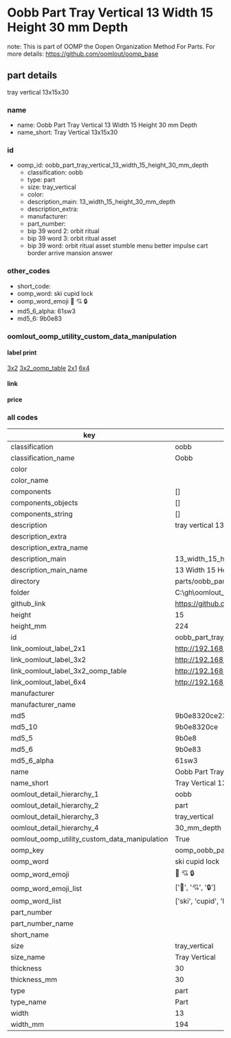 # Oobb Part Tray Vertical 13 Width 15 Height 30 mm Depth  

note: This is part of OOMP the Oopen Organization Method For Parts. For more details: https://github.com/oomlout/oomp_base

##  part details
  



tray vertical 13x15x30



### name
* name: Oobb Part Tray Vertical 13 Width 15 Height 30 mm Depth
* name_short: Tray Vertical 13x15x30 
### id
* oomp_id: oobb_part_tray_vertical_13_width_15_height_30_mm_depth
  * classification: oobb
  * type: part
  * size: tray_vertical
  * color: 
  * description_main: 13_width_15_height_30_mm_depth
  * description_extra: 
  * manufacturer: 
  * part_number: 
  * bip 39 word 2: orbit ritual
  * bip 39 word 3: orbit ritual asset
  * bip 39 word: orbit ritual asset stumble menu better impulse cart border arrive mansion answer

### other_codes
* short_code: 
* oomp_word: ski cupid lock
* oomp_word_emoji :ski: :cupid: :lock:
* md5_6_alpha: 61sw3
* md5_6: 9b0e83






### oomlout_oomp_utility_custom_data_manipulation
#### label print
[3x2](http://192.168.1.245:1112/?label=oomp%2061sw3)
[3x2_oomp_table](http://192.168.1.108:1112/?label=oomp%2061sw3)
[2x1](http://192.168.1.242:1112/?label=oomp%2061sw3)
[6x4](http://192.168.1.55:1112/?label=oomp%2061sw3)    

#### link

                              

#### price







### all codes 
| key | value |  
| --- | --- |  
| classification | oobb |  
| classification_name | Oobb |  
| color |  |  
| color_name |  |  
| components | [] |  
| components_objects | [] |  
| components_string | [] |  
| description | tray vertical 13x15x30 |  
| description_extra |  |  
| description_extra_name |  |  
| description_main | 13_width_15_height_30_mm_depth |  
| description_main_name | 13 Width 15 Height 30 mm Depth |  
| directory | parts/oobb_part_tray_vertical_13_width_15_height_30_mm_depth |  
| folder | C:\gh\oomlout_oobb_version_4_generated_parts\parts\oobb_part_tray_vertical_13_width_15_height_30_mm_depth |  
| github_link | https://github.com/oomlout/oomlout_oomp_part_src/tree/main/parts/oobb_part_tray_vertical_13_width_15_height_30_mm_depth |  
| height | 15 |  
| height_mm | 224 |  
| id | oobb_part_tray_vertical_13_width_15_height_30_mm_depth |  
| link_oomlout_label_2x1 | http://192.168.1.242:1112/?label=oomp%2061sw3 |  
| link_oomlout_label_3x2 | http://192.168.1.245:1112/?label=oomp%2061sw3 |  
| link_oomlout_label_3x2_oomp_table | http://192.168.1.108:1112/?label=oomp%2061sw3 |  
| link_oomlout_label_6x4 | http://192.168.1.55:1112/?label=oomp%2061sw3 |  
| manufacturer |  |  
| manufacturer_name |  |  
| md5 | 9b0e8320ce230e4456459d7a1b6ea4df |  
| md5_10 | 9b0e8320ce |  
| md5_5 | 9b0e8 |  
| md5_6 | 9b0e83 |  
| md5_6_alpha | 61sw3 |  
| name | Oobb Part Tray Vertical 13 Width 15 Height 30 mm Depth |  
| name_short | Tray Vertical 13x15x30  |  
| oomlout_detail_hierarchy_1 | oobb |  
| oomlout_detail_hierarchy_2 | part |  
| oomlout_detail_hierarchy_3 | tray_vertical |  
| oomlout_detail_hierarchy_4 | 30_mm_depth |  
| oomlout_oomp_utility_custom_data_manipulation | True |  
| oomp_key | oomp_oobb_part_tray_vertical_13_width_15_height_30_mm_depth |  
| oomp_word | ski cupid lock |  
| oomp_word_emoji | :ski: :cupid: :lock: |  
| oomp_word_emoji_list | [':ski:', ':cupid:', ':lock:'] |  
| oomp_word_list | ['ski', 'cupid', 'lock'] |  
| part_number |  |  
| part_number_name |  |  
| short_name |  |  
| size | tray_vertical |  
| size_name | Tray Vertical |  
| thickness | 30 |  
| thickness_mm | 30 |  
| type | part |  
| type_name | Part |  
| width | 13 |  
| width_mm | 194 |  
